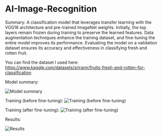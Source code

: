 # AI-Image-Recognition

Summary: A classification model that leverages transfer learning with the VGG16 architecture and pre-trained ImageNet weights. Initially, the top layers remain frozen during training to preserve the learned features. Data augmentation techniques enhance the training dataset, and fine-tuning the entire model improves its performance. Evaluating the model on a validation dataset ensures its accuracy and effectiveness in classifying fresh and rotten fruit.

You can find the dataset I used here: https://www.kaggle.com/datasets/sriramr/fruits-fresh-and-rotten-for-classification

Model summary:

![Model summary](https://user-images.githubusercontent.com/129823285/230555613-c08b8819-ed93-4b6d-b427-f15b7b6fbcf0.png)

Training (before fine-tuning):
![Training (before fine-tuning)](https://user-images.githubusercontent.com/129823285/230555638-71952183-b0ae-47ea-b3d5-671c4fd17e62.png)

Training (after fine-tuning):
![Training (after fine-tuning)](https://user-images.githubusercontent.com/129823285/230555652-27ae1e47-3508-4103-ae02-b0c4ed074de5.png)

Results:

![Results](https://user-images.githubusercontent.com/129823285/230555704-19e24d89-0f1e-4265-a1ef-018bc22ab67a.png)
